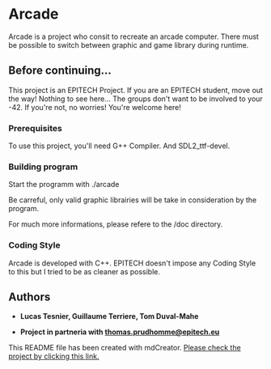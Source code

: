 # Arcade

Arcade is a project who consit to recreate an arcade computer.
There must be possible to switch between graphic and game library during runtime.

## Before continuing...

This project is an EPITECH Project. If you are an EPITECH student, move out the way! Nothing to see here... The groups don't want to be involved to your -42.
If you're not, no worries! You're welcome here!

### Prerequisites

To use this project, you'll need G++ Compiler. And SDL2_ttf-devel.

### Building program

Start the programm with ./arcade <pathToTheGraphicLib>

Be carreful, only valid graphic librairies will be take in consideration by the program.

For much more informations, please refere to the /doc directory.

### Coding Style

Arcade is developed with C++. EPITECH doesn't impose any Coding Style to this but I tried to be as cleaner as possible.

## Authors

* **Lucas Tesnier, Guillaume Terriere, Tom Duval-Mahe**

* **Project in partneria with thomas.prudhomme@epitech.eu**

This README file has been created with mdCreator. [Please check the project by clicking this link.](https://github.com/0Nom4D/mdCreator/)
